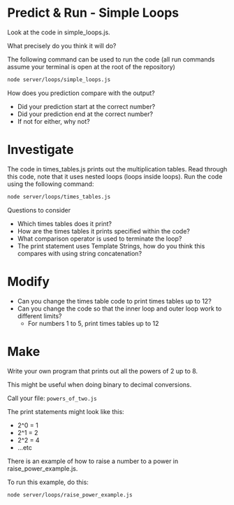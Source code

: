 # Predict & Run - Simple Loops

Look at the code in simple_loops.js.

What precisely do you think it will do?

The following command can be used to run the code
(all run commands assume your terminal is open at the root of the repository)

```bash
node server/loops/simple_loops.js
```

How does you prediction compare with the output?

- Did your prediction start at the correct number?
- Did your prediction end at the correct number?
- If not for either, why not?

# Investigate

The code in times_tables.js prints out the multiplication tables.
Read through this code, note that it uses nested loops (loops inside loops).
Run the code using the following command:

```bash
node server/loops/times_tables.js
```

Questions to consider

- Which times tables does it print?
- How are the times tables it prints specified within the code?
- What comparison operator is used to terminate the loop?
- The print statement uses Template Strings, how do you think this compares with using string concatenation?

# Modify

- Can you change the times table code to print times tables up to 12?
- Can you change the code so that the inner loop and outer loop work to different limits?
  - For numbers 1 to 5, print times tables up to 12

# Make

Write your own program that prints out all the powers of 2 up to 8.

This might be useful when doing binary to decimal conversions.

Call your file: `powers_of_two.js`

The print statements might look like this:

- 2^0 = 1
- 2^1 = 2
- 2^2 = 4
- ...etc

There is an example of how to raise a number to a power in raise_power_example.js.

To run this example, do this:

```bash
node server/loops/raise_power_example.js
```
